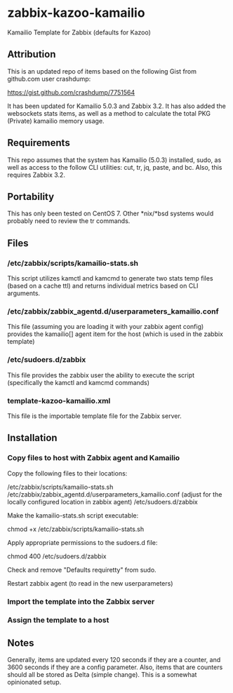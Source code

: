 # zabbix-kazoo-kamailio
Kamailio Template for Zabbix (defaults for Kazoo)

## Attribution

This is an updated repo of items based on the following Gist from github.com user crashdump:

https://gist.github.com/crashdump/7751564

It has been updated for Kamailio 5.0.3 and Zabbix 3.2.  It has also added the websockets stats items, as well as a method to calculate the total PKG (Private) kamailio memory usage.

## Requirements

This repo assumes that the system has Kamailio (5.0.3) installed, sudo, as well as access to the follow CLI utilities: cut, tr, jq, paste, and bc.  Also, this requires Zabbix 3.2.

## Portability

This has only been tested on CentOS 7.  Other *nix/*bsd systems would probably need to review the tr commands.

## Files

### /etc/zabbix/scripts/kamailio-stats.sh

This script utilizes kamctl and kamcmd to generate two stats temp files (based on a cache ttl) and returns individual metrics based on CLI arguments.

### /etc/zabbix/zabbix_agentd.d/userparameters_kamailio.conf

This file (assuming you are loading it with your zabbix agent config) provides the kamailio[] agent item for the host (which is used in the zabbix template)

### /etc/sudoers.d/zabbix

This file provides the zabbix user the ability to execute the script (specifically the kamctl and kamcmd commands)

### template-kazoo-kamailio.xml

This file is the importable template file for the Zabbix server.

## Installation

### Copy files to host with Zabbix agent and Kamailio

Copy the following files to their locations:

/etc/zabbix/scripts/kamailio-stats.sh
/etc/zabbix/zabbix_agentd.d/userparameters_kamailio.conf (adjust for the locally configured location in zabbix agent)
/etc/sudoers.d/zabbix

Make the kamailio-stats.sh script executable:

chmod +x /etc/zabbix/scripts/kamailio-stats.sh

Apply appropriate permissions to the sudoers.d file:

chmod 400 /etc/sudoers.d/zabbix

Check and remove "Defaults requiretty" from sudo.

Restart zabbix agent (to read in the new userparameters)

### Import the template into the Zabbix server

### Assign the template to a host


## Notes

Generally, items are updated every 120 seconds if they are a counter, and 3600 seconds if they are a config parameter.  Also, items that are counters should all be stored as Delta (simple change).  This is a somewhat opinionated setup.
